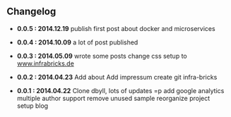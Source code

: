 ## Changelog

- **0.0.5 : 2014.12.19**
  publish first post about docker and microservices

- **0.0.4 : 2014.10.09**
  a lot of post published

- **0.0.3 : 2014.05.09**
  wrote some posts
  change css
  setup to www.infrabricks.de

- **0.0.2 : 2014.04.23**
  Add about
  Add impressum
  create git infra-bricks

- **0.0.1 : 2014.04.22**
  Clone dbyll, lots of updates =p
  add google analytics
  multiple author support
  remove unused sample
  reorganize project  
  setup blog

